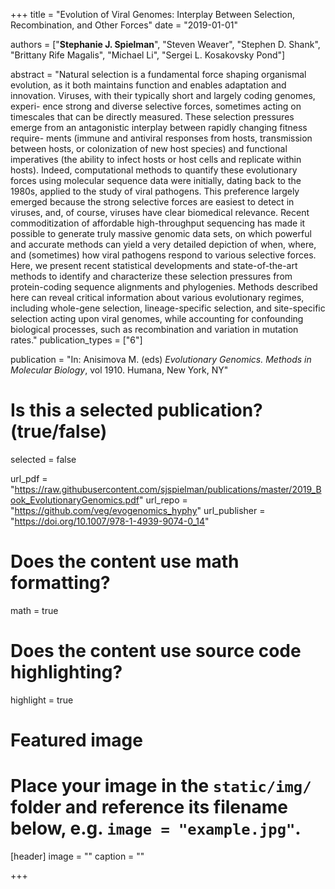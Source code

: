 +++
title = "Evolution of Viral Genomes: Interplay Between Selection, Recombination, and Other Forces"
date = "2019-01-01"

authors = ["**Stephanie J. Spielman**", "Steven Weaver", "Stephen D. Shank", "Brittany Rife Magalis", "Michael Li", "Sergei L. Kosakovsky Pond"]

abstract = "Natural selection is a fundamental force shaping organismal evolution, as it both maintains function and enables adaptation and innovation. Viruses, with their typically short and largely coding genomes, experi- ence strong and diverse selective forces, sometimes acting on timescales that can be directly measured. These selection pressures emerge from an antagonistic interplay between rapidly changing fitness require- ments (immune and antiviral responses from hosts, transmission between hosts, or colonization of new host species) and functional imperatives (the ability to infect hosts or host cells and replicate within hosts). Indeed, computational methods to quantify these evolutionary forces using molecular sequence data were initially, dating back to the 1980s, applied to the study of viral pathogens. This preference largely emerged because the strong selective forces are easiest to detect in viruses, and, of course, viruses have clear biomedical relevance. Recent commoditization of affordable high-throughput sequencing has made it possible to generate truly massive genomic data sets, on which powerful and accurate methods can yield a very detailed depiction of when, where, and (sometimes) how viral pathogens respond to various selective forces. Here, we present recent statistical developments and state-of-the-art methods to identify and characterize these selection pressures from protein-coding sequence alignments and phylogenies. Methods described here can reveal critical information about various evolutionary regimes, including whole-gene selection, lineage-specific selection, and site-specific selection acting upon viral genomes, while accounting for confounding biological processes, such as recombination and variation in mutation rates."
publication_types = ["6"]

publication = "In: Anisimova M. (eds) *Evolutionary Genomics. Methods in Molecular Biology*, vol 1910. Humana, New York, NY"

# Is this a selected publication? (true/false)
selected = false

url_pdf = "https://raw.githubusercontent.com/sjspielman/publications/master/2019_Book_EvolutionaryGenomics.pdf"
url_repo = "https://github.com/veg/evogenomics_hyphy"
url_publisher = "https://doi.org/10.1007/978-1-4939-9074-0_14"
# Does the content use math formatting?
math = true

# Does the content use source code highlighting?
highlight = true

# Featured image
# Place your image in the `static/img/` folder and reference its filename below, e.g. `image = "example.jpg"`.
[header]
image = ""
caption = ""

+++

<!-- More detail can easily be written here using *Markdown* and $\rm \LaTeX$ math code. -->
